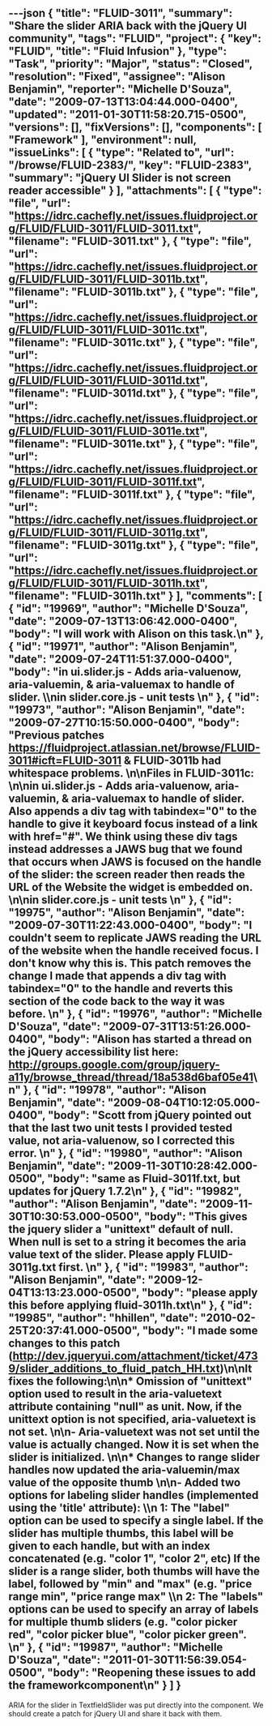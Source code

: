 ---json
{
  "title": "FLUID-3011",
  "summary": "Share the slider ARIA back with the jQuery UI community",
  "tags": "FLUID",
  "project": {
    "key": "FLUID",
    "title": "Fluid Infusion"
  },
  "type": "Task",
  "priority": "Major",
  "status": "Closed",
  "resolution": "Fixed",
  "assignee": "Alison Benjamin",
  "reporter": "Michelle D'Souza",
  "date": "2009-07-13T13:04:44.000-0400",
  "updated": "2011-01-30T11:58:20.715-0500",
  "versions": [],
  "fixVersions": [],
  "components": [
    "Framework"
  ],
  "environment": null,
  "issueLinks": [
    {
      "type": "Related to",
      "url": "/browse/FLUID-2383/",
      "key": "FLUID-2383",
      "summary": "jQuery UI Slider is not screen reader accessible"
    }
  ],
  "attachments": [
    {
      "type": "file",
      "url": "https://idrc.cachefly.net/issues.fluidproject.org/FLUID/FLUID-3011/FLUID-3011.txt",
      "filename": "FLUID-3011.txt"
    },
    {
      "type": "file",
      "url": "https://idrc.cachefly.net/issues.fluidproject.org/FLUID/FLUID-3011/FLUID-3011b.txt",
      "filename": "FLUID-3011b.txt"
    },
    {
      "type": "file",
      "url": "https://idrc.cachefly.net/issues.fluidproject.org/FLUID/FLUID-3011/FLUID-3011c.txt",
      "filename": "FLUID-3011c.txt"
    },
    {
      "type": "file",
      "url": "https://idrc.cachefly.net/issues.fluidproject.org/FLUID/FLUID-3011/FLUID-3011d.txt",
      "filename": "FLUID-3011d.txt"
    },
    {
      "type": "file",
      "url": "https://idrc.cachefly.net/issues.fluidproject.org/FLUID/FLUID-3011/FLUID-3011e.txt",
      "filename": "FLUID-3011e.txt"
    },
    {
      "type": "file",
      "url": "https://idrc.cachefly.net/issues.fluidproject.org/FLUID/FLUID-3011/FLUID-3011f.txt",
      "filename": "FLUID-3011f.txt"
    },
    {
      "type": "file",
      "url": "https://idrc.cachefly.net/issues.fluidproject.org/FLUID/FLUID-3011/FLUID-3011g.txt",
      "filename": "FLUID-3011g.txt"
    },
    {
      "type": "file",
      "url": "https://idrc.cachefly.net/issues.fluidproject.org/FLUID/FLUID-3011/FLUID-3011h.txt",
      "filename": "FLUID-3011h.txt"
    }
  ],
  "comments": [
    {
      "id": "19969",
      "author": "Michelle D'Souza",
      "date": "2009-07-13T13:06:42.000-0400",
      "body": "I will work with Alison on this task.\n"
    },
    {
      "id": "19971",
      "author": "Alison Benjamin",
      "date": "2009-07-24T11:51:37.000-0400",
      "body": "in ui.slider.js - Adds aria-valuenow, aria-valuemin, & aria-valuemax to handle of slider. \\\nin slider.core.js - unit tests&#x20;\n"
    },
    {
      "id": "19973",
      "author": "Alison Benjamin",
      "date": "2009-07-27T10:15:50.000-0400",
      "body": "Previous patches <https://fluidproject.atlassian.net/browse/FLUID-3011#icft=FLUID-3011> & FLUID-3011b had whitespace problems.&#x20;\n\nFiles in FLUID-3011c:&#x20;\n\nin ui.slider.js - Adds aria-valuenow, aria-valuemin, & aria-valuemax to handle of slider. Also appends a div tag with tabindex=\"0\" to the handle to give it keyboard focus instead of a link with href=\"#\". We think using these div tags instead addresses a JAWS bug that we found that occurs when JAWS is focused on the handle of the slider: the screen reader then reads the URL of the Website the widget is embedded on.&#x20;\n\nin slider.core.js - unit tests&#x20;\n"
    },
    {
      "id": "19975",
      "author": "Alison Benjamin",
      "date": "2009-07-30T11:22:43.000-0400",
      "body": "I couldn't seem to replicate JAWS reading the URL of the website when the handle received focus. I don't know why this is. This patch removes the change I made that appends a div tag with tabindex=\"0\" to the handle and reverts this section of the code back to the way it was before.&#x20;\n"
    },
    {
      "id": "19976",
      "author": "Michelle D'Souza",
      "date": "2009-07-31T13:51:26.000-0400",
      "body": "Alison has started a thread on the jQuery accessibility list here: <http://groups.google.com/group/jquery-a11y/browse_thread/thread/18a538d6baf05e41>\n"
    },
    {
      "id": "19978",
      "author": "Alison Benjamin",
      "date": "2009-08-04T10:12:05.000-0400",
      "body": "Scott from jQuery pointed out that the last two unit tests I provided tested value, not aria-valuenow, so I corrected this error.&#x20;\n"
    },
    {
      "id": "19980",
      "author": "Alison Benjamin",
      "date": "2009-11-30T10:28:42.000-0500",
      "body": "same as Fluid-3011f.txt, but updates for jQuery 1.7.2\n"
    },
    {
      "id": "19982",
      "author": "Alison Benjamin",
      "date": "2009-11-30T10:30:53.000-0500",
      "body": "This gives the jquery slider a \"unittext\" default of null. When null is set to a string it becomes the aria value text of the slider. Please apply FLUID-3011g.txt first.&#x20;\n"
    },
    {
      "id": "19983",
      "author": "Alison Benjamin",
      "date": "2009-12-04T13:13:23.000-0500",
      "body": "please apply this before applying fluid-3011h.txt\n"
    },
    {
      "id": "19985",
      "author": "hhillen",
      "date": "2010-02-25T20:37:41.000-0500",
      "body": "I made some changes to this patch (<http://dev.jqueryui.com/attachment/ticket/4739/slider_additions_to_fluid_patch_HH.txt>)\n\nIt fixes the following:\n\n* Omission of \"unittext\" option used to result in the aria-valuetext attribute containing \"null\" as unit. Now, if the unittext option is not specified, aria-valuetext is not set.&#x20;\n\n- Aria-valuetext was not set until the value is actually changed. Now it is set when the slider is initialized.&#x20;\n\n* Changes to range slider handles now updated the aria-valuemin/max value of the opposite thumb&#x20;\n\n- Added two options for labeling slider handles (implemented using the 'title' attribute): \\\n  1: The \"label\" option can be used to specify a single label. If the slider has multiple thumbs, this label will be given to each handle, but with an index concatenated (e.g. \"color 1\", \"color 2\", etc) If the slider is a range slider, both thumbs will have the label, followed by \"min\" and \"max\" (e.g. \"price range min\", \"price range max\" \\\n  2: The \"labels\" options can be used to specify an array of labels for multiple thumb sliders (e.g. \"color picker red\", \"color picker blue\", \"color picker green\".&#x20;\n"
    },
    {
      "id": "19987",
      "author": "Michelle D'Souza",
      "date": "2011-01-30T11:56:39.054-0500",
      "body": "Reopening these issues to add the frameworkcomponent\n"
    }
  ]
}
---
ARIA for the slider in TextfieldSlider was put directly into the component. We should create a patch for jQuery UI and share it back with them.

        